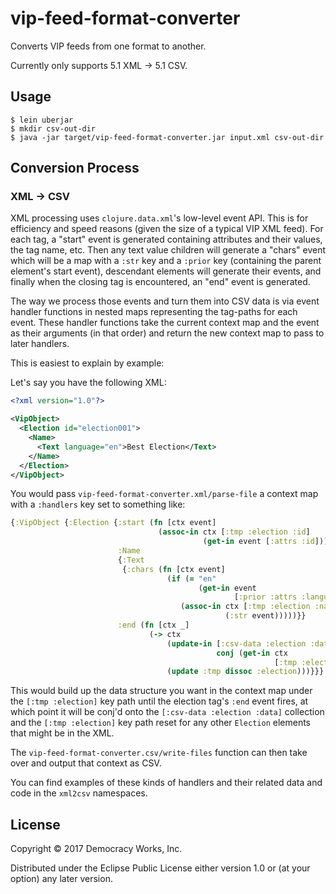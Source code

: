# vip-feed-format-converter

Converts VIP feeds from one format to another.

Currently only supports 5.1 XML -> 5.1 CSV.

## Usage

    $ lein uberjar
    $ mkdir csv-out-dir
    $ java -jar target/vip-feed-format-converter.jar input.xml csv-out-dir
    
## Conversion Process

### XML -> CSV

XML processing uses `clojure.data.xml`'s low-level event API. This is for
efficiency and speed reasons (given the size of a typical VIP XML feed). For
each tag, a "start" event is generated containing attributes and their values,
the tag name, etc. Then any text value children will generate a "chars" event
which will be a map with a `:str` key and a `:prior` key (containing the
parent element's start event), descendant elements will generate their
events, and finally when the closing tag is encountered, an "end" event is
generated.

The way we process those events and turn them into CSV data is via event
handler functions in nested maps representing the tag-paths for each event.
These handler functions take the current context map and the event as their
arguments (in that order) and return the new context map to pass to later
handlers.

This is easiest to explain by example:

Let's say you have the following XML:

```xml
<?xml version="1.0"?>

<VipObject>
  <Election id="election001">
    <Name>
      <Text language="en">Best Election</Text>
    </Name>
  </Election>
</VipObject>
```

You would pass `vip-feed-format-converter.xml/parse-file` a context map with a
`:handlers` key set to something like:

```clojure
{:VipObject {:Election {:start (fn [ctx event]
                                 (assoc-in ctx [:tmp :election :id]
                                           (get-in event [:attrs :id])))
                        :Name 
                        {:Text 
                         {:chars (fn [ctx event]
                                   (if (= "en" 
                                          (get-in event
                                                  [:prior :attrs :language])
                                      (assoc-in ctx [:tmp :election :name]
                                                (:str event)))))}}
                        :end (fn [ctx _]
                               (-> ctx
                                   (update-in [:csv-data :election :data]
                                              conj (get-in ctx 
                                                           [:tmp :election]))
                                   (update :tmp dissoc :election)))}}}
```

This would build up the data structure you want in the context map under the
`[:tmp :election]` key path until the election tag's `:end` event fires, at
which point it will be conj'd onto the `[:csv-data :election :data]` collection
and the `[:tmp :election]` key path reset for any other `Election` elements
that might be in the XML.

The `vip-feed-format-converter.csv/write-files` function can then take over and
output that context as CSV.

You can find examples of these kinds of handlers and their related data and
code in the `xml2csv` namespaces.

## License

Copyright © 2017 Democracy Works, Inc.

Distributed under the Eclipse Public License either version 1.0 or (at
your option) any later version.